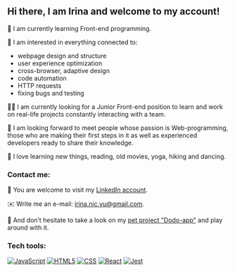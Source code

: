 ## Hi there, I am Irina and welcome to my account!

:mechanical_arm: I am currently learning Front-end programming.

:octopus: I am interested in everything connected to:
 - webpage design and structure
 - user experience optimization
 - cross-browser, adaptive design
 - code automation
 - HTTP requests
 - fixing bugs and testing

:fist_right::fist_left: I am currently looking for a Junior Front-end position to learn and work on real-life projects constantly interacting with a team.

:dancers: I am looking forward to meet people whose passion is Web-programming, those who are making their first steps in it as well as experienced developers ready to share their knowledge.

:mountain_bicyclist: I love learning new things, reading, old movies, yoga, hiking and dancing.

### Contact me:

:iphone: You are welcome to visit my [LinkedIn account](https://www.linkedin.com/in/irina-nicolai-392135206/).

:envelope: Write me an e-mail: irina.nic.yu@gmail.com.

:monocle_face: And don’t hesitate to take a look on my [pet project "Dodo-app"](https://dodo-app.net/) and play around with it. 

### Tech tools:

<a href="https://www.w3schools.com/js/js_es6.asp"><img src="https://i.ibb.co/HCSXQ1T/JS-small.png" alt="JavaScript"></a>
<a href="https://html.spec.whatwg.org/"><img src="https://i.ibb.co/KLd8ZJb/html-small.png" alt="HTML5"></a>
<a href="https://www.w3schools.com/css/css_intro.asp"><img src="https://i.ibb.co/KW4rgLm/css-small.png" alt="CSS"></a>
<a href="https://reactjs.org/"><img src="https://i.ibb.co/F5DgLTX/react-small.png" alt="React"></a>
<a href="https://jestjs.io/"><img src="https://i.ibb.co/NxRm7kp/jest-small.png" alt="Jest"></a>


